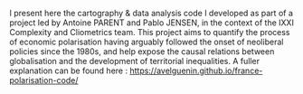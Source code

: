 I present here the cartography & data analysis code I developed as part of a project led by Antoine PARENT and Pablo JENSEN, in the context of the IXXI Complexity and Cliometrics team. This project aims to quantify the process of economic polarisation having arguably followed the onset of neoliberal policies since the 1980s, and help expose the causal relations between globalisation and the development of territorial inequalities.
A fuller explanation can be found here : https://avelguenin.github.io/france-polarisation-code/

